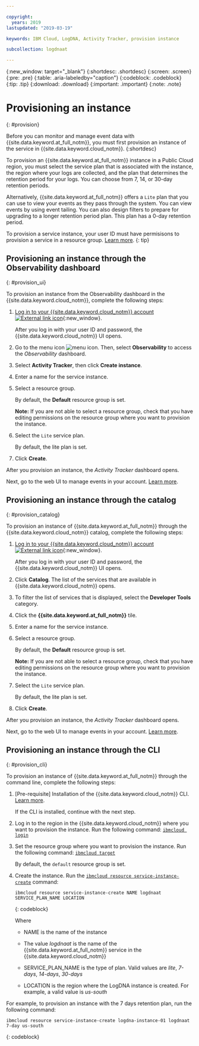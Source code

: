 ```yaml
---

copyright:
  years: 2019
lastupdated: "2019-03-19"

keywords: IBM Cloud, LogDNA, Activity Tracker, provision instance

subcollection: logdnaat

---
```


{:new_window: target="_blank"}
{:shortdesc: .shortdesc}
{:screen: .screen}
{:pre: .pre}
{:table: .aria-labeledby="caption"}
{:codeblock: .codeblock}
{:tip: .tip}
{:download: .download}
{:important: .important}
{:note: .note}

# Provisioning an instance
{: #provision}

Before you can monitor and manage event data with {{site.data.keyword.at_full_notm}}, you must first provision an instance of the service in {{site.data.keyword.cloud_notm}}.
{:shortdesc}

To provision an {{site.data.keyword.at_full_notm}} instance in a Public Cloud region, you must select the service plan that is associated with the instance, the region where your logs are collected, and the plan that determines the retention period for your logs. You can choose from 7, 14, or 30-day retention periods.

Alternatively, {{site.data.keyword.at_full_notm}} offers a `Lite` plan that you can use to view your events as they pass through the system. You can view events by using event tailing. You can also design filters to prepare for upgrading to a longer retention period plan. This plan has a 0-day retention period.

To provision a service instance, your user ID must have permisisons to provision a service in a resource group. [Learn more](/docs/services/Activity-Tracker-with-LogDNA?topic=logdnaat-iam#groups).
{: tip}


## Provisioning an instance through the Observability dashboard
{: #provision_ui}

To provision an instance from the Observability dashboard in the {{site.data.keyword.cloud_notm}}, complete the following steps:

1. [Log in to your {{site.data.keyword.cloud_notm}} account ![External link icon](../../icons/launch-glyph.svg "External link icon")](https://cloud.ibm.com/login){:new_window}.

	After you log in with your user ID and password, the {{site.data.keyword.cloud_notm}} UI opens.

2. Go to the menu icon ![menu icon](../../icons/icon_hamburger.svg). Then, select **Observability** to access the *Observability* dashboard.

3. Select **Activity Tracker**, then click **Create instance**. 

4. Enter a name for the service instance.

5. Select a resource group. 

    By default, the **Default** resource group is set.

    **Note:** If you are not able to select a resource group, check that you have editing permissions on the resource group where you want to provision the instance.

6. Select the `Lite` service plan. 

    By default, the lite plan is set.

7. Click **Create**.

After you provision an instance, the *Activity Tracker* dashboard opens. 

Next, go to the web UI to manage events in your account. [Learn more]().



## Provisioning an instance through the catalog
{: #provision_catalog}

To provision an instance of {{site.data.keyword.at_full_notm}} through the {{site.data.keyword.cloud_notm}} catalog, complete the following steps:

1. [Log in to your {{site.data.keyword.cloud_notm}} account ![External link icon](../../icons/launch-glyph.svg "External link icon")](https://cloud.ibm.com/login){:new_window}.

	After you log in with your user ID and password, the {{site.data.keyword.cloud_notm}} UI opens.

2. Click **Catalog**. The list of the services that are available in {{site.data.keyword.cloud_notm}} opens.

3. To filter the list of services that is displayed, select the **Developer Tools** category.

4. Click the **{{site.data.keyword.at_full_notm}}** tile. 

5. Enter a name for the service instance.

6. Select a resource group. 

    By default, the **Default** resource group is set.

    **Note:** If you are not able to select a resource group, check that you have editing permissions on the resource group where you want to provision the instance.

7. Select the `Lite` service plan. 

    By default, the lite plan is set.

8. Click **Create**.

After you provision an instance, the *Activity Tracker* dashboard opens. 

Next, go to the web UI to manage events in your account. [Learn more](/docs/services/Activity-Tracker-with-LogDNA?topic=logdnaat-launch#launch).


## Provisioning an instance through the CLI
{: #provision_cli}

To provision an instance of {{site.data.keyword.at_full_notm}} through the command line, complete the following steps:

1. [Pre-requisite] Installation of the {{site.data.keyword.cloud_notm}} CLI. [Learn more](/docs/cli?topic=cloud-cli-ibmcloud-cli#ibmcloud-cli).

   If the CLI is installed, continue with the next step.

2. Log in to the region in the {{site.data.keyword.cloud_notm}} where you want to provision the instance. Run the following command: [`ibmcloud login`](/docs/cli/reference/ibmcloud?topic=cloud-cli-ibmcloud_cli#ibmcloud_login)

3. Set the resource group where you want to provision the instance. Run the following command: [`ibmcloud target`](/docs/cli/reference/ibmcloud?topic=cloud-cli-ibmcloud_cli#ibmcloud_target)

    By default, the `default` resource group is set.

4. Create the instance. Run the [`ibmcloud resource service-instance-create`](/docs/cli/reference/ibmcloud?topic=cloud-cli-ibmcloud_commands_resource#ibmcloud_resource_service_instance_create) command:

    ```
    ibmcloud resource service-instance-create NAME logdnaat SERVICE_PLAN_NAME LOCATION
    ```
    {: codeblock}

    Where

    * NAME is the name of the instance

    * The value *logdnaat* is the name of the {{site.data.keyword.at_full_notm}} service in the {{site.data.keyword.cloud_notm}}

    * SERVICE_PLAN_NAME is the type of plan. Valid values are *lite*, *7-days*, *14-days*, *30-days*
    
    * LOCATION is the region where the LogDNA instance is created. For example, a valid value is *us-south*

    
For example, to provision an instance with the 7 days retention plan, run the following command:

```
ibmcloud resource service-instance-create logdna-instance-01 logdnaat 7-day us-south
```
{: codeblock}



